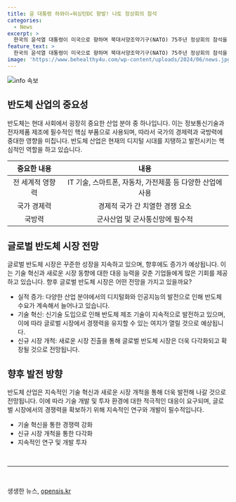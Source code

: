 ```yaml
---
title: 윤 대통령 하와이→워싱턴DC 향발! 나토 정상회의 참석
categories:
  - News
excerpt: >
  한국의 윤석열 대통령이 미국으로 향하며 북대서양조약기구(NATO) 75주년 정상회의 참석을 앞두고 있습니다. 윤 대통령 부부는 공군1호기를 이용하여 출국하며, 미군과의 만남과 군사적 중요성이 큰 인도태평양사령부 방문 등을 소화했습니다. 나토 정상회의에서는 민주주의 가치를 공유하는 국가들과의 연대 강화 및 안보·방산 분야 협력 논의가 예상됩니다.
feature_text: >
  한국의 윤석열 대통령이 미국으로 향하며 북대서양조약기구(NATO) 75주년 정상회의 참석을 앞두고 있습니다. 윤 대통령 부부는 공군1호기를 이용하여 출국하며, 미군과의 만남과 군사적 중요성이 큰 인도태평양사령부 방문 등을 소화했습니다. 나토 정상회의에서는 민주주의 가치를 공유하는 국가들과의 연대 강화 및 안보·방산 분야 협력 논의가 예상됩니다.
image: 'https://www.behealthy4u.com/wp-content/uploads/2024/06/news.jpg'
---
```


<p><img src="https://www.behealthy4u.com/wp-content/uploads/2024/06/news.jpg" alt="info 속보" /></p>

<h2 data-ke-size="size26">반도체 산업의 중요성</h2>

<p data-ke-size="size16">반도체는 현대 사회에서 굉장히 중요한 산업 분야 중 하나입니다. 이는 정보통신기술과 전자제품 제조에 필수적인 핵심 부품으로 사용되며, 따라서 국가의 경제력과 국방력에 중대한 영향을 미칩니다. 반도체 산업은 현재의 디지털 시대를 지탱하고 발전시키는 핵심적인 역할을 하고 있습니다.</p>

<table>
<thead>
  <tr>
    <th style="text-align: center;">중요한 내용</th>
    <th style="text-align: center;">내용</th>
  </tr>
</thead>
<tbody>
  <tr>
    <td style="text-align: center;">전 세계적 영향력</td>
    <td style="text-align: center;">IT 기술, 스마트폰, 자동차, 가전제품 등 다양한 산업에 사용</td>
  </tr>
  <tr>
    <td style="text-align: center;">국가 경제력</td>
    <td style="text-align: center;">경제적 국가 간 치열한 경쟁 요소</td>
  </tr>
  <tr>
    <td style="text-align: center;">국방력</td>
    <td style="text-align: center;">군사산업 및 군사통신망에 필수적</td>
  </tr>
</tbody>
</table>

<h2 data-ke-size="size26">글로벌 반도체 시장 전망</h2>

<p data-ke-size="size16">글로벌 반도체 시장은 꾸준한 성장을 지속하고 있으며, 향후에도 증가가 예상됩니다. 이는 기술 혁신과 새로운 시장 동향에 대한 대응 능력을 갖춘 기업들에게 많은 기회를 제공하고 있습니다. 향후 글로벌 반도체 시장은 어떤 전망을 가지고 있을까요?</p>

<ul>
  <li>실적 증가: 다양한 산업 분야에서의 디지털화와 인공지능의 발전으로 인해 반도체 수요가 계속해서 늘어나고 있습니다.</li>
  <li>기술 혁신: 신기술 도입으로 인해 반도체 제조 기술이 지속적으로 발전하고 있으며, 이에 따라 글로벌 시장에서 경쟁력을 유지할 수 있는 여지가 열릴 것으로 예상됩니다.</li>
  <li>신규 시장 개척: 새로운 시장 진출을 통해 글로벌 반도체 시장은 더욱 다각화되고 확장될 것으로 전망됩니다.</li>
</ul>

<h2 data-ke-size="size26">향후 발전 방향</h2>

<p data-ke-size="size16">반도체 산업은 지속적인 기술 혁신과 새로운 시장 개척을 통해 더욱 발전해 나갈 것으로 전망됩니다. 이에 따라 기술 개발 및 투자 환경에 대한 적극적인 대응이 요구되며, 글로벌 시장에서의 경쟁력을 확보하기 위해 지속적인 연구와 개발이 필수적입니다.</p>

<ul>
  <li>기술 혁신을 통한 경쟁력 강화</li>
  <li>신규 시장 개척을 통한 다각화</li>
  <li>지속적인 연구 및 개발 투자</li>
</ul>

<p data-ke-size="size16">&nbsp;</p>

<hr>

<p data-ke-size="size16">&nbsp;</p>
생생한 뉴스, <a href="https://opensis.kr" rel="dofollow">opensis.kr</a>


